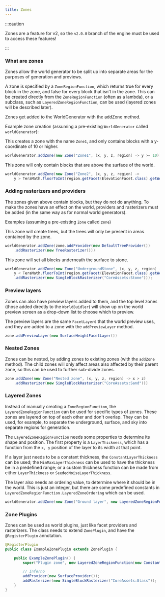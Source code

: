 ```yaml
---
title: Zones
---
```


:::caution

Zones are a feature for v2, so the `v2.0.0` branch of the engine must be used to access these features!

:::

### What are zones

Zones allow the world generator to be split up into separate areas for the purposes of generation and previews.

A zone is specified by a `ZoneRegionFunction`, which returns true for every block in the zone, and false for every block that isn't in the zone. This can be created directly from the `ZoneRegionFunction` (often as a lambda), or a subclass, such as `LayeredZoneRegionFunction`, can be used (layered zones will be described later).

Zones get added to the WorldGenerator with the addZone method.

Example zone creation (assuming a pre-existing `WorldGenerator` called `worldGenerator`):

This creates a zone with the name `Zone1`, and only contains blocks with a y-coordinate of 10 or higher.

```java
worldGenerator.addZone(new Zone("Zone1", (x, y, z, region) -> y >= 10));
```

This zone will only contain blocks that are above the surface of the world.

```java
worldGenerator.addZone(new Zone("Zone2", (x, y, z, region) ->
    y > TeraMath.floorToInt(region.getFacet(ElevationFacet.class).getWorld(x, z))));
```

### Adding rasterizers and providers

The zones given above contain blocks, but they do not do anything. To make the zones have an effect on the world, providers and rasterizers must be added (in the same way as for normal world generators).

Examples (assuming a pre-existing `Zone` called `zone`)

This zone will create trees, but the trees will only be present in areas contained by the zone.

```java
worldGenerator.addZone(zone.addProvider(new DefaultTreeProvider())
    .addRasterizer(new TreeRasterizer()))
```

This zone will set all blocks underneath the surface to stone.

```java
worldGenerator.addZone(new Zone("UndergroundStone", (x, y, z, region) ->
    y < TeraMath.floorToInt(region.getFacet(ElevationFacet.class).getWorld(x, z)))
    .addRasterizer(new SingleBlockRasterizer("CoreAssets:Stone")));
```

### Preview layers

Zones can also have preview layers added to them, and the top level zones (those added directly to the `WorldBuidler`) will show up on the world preview screen as a drop-down list to choose which to preview.

The preview layers are the same `FacetLayer`s that the world preview uses, and they are added to a zone with the `addPreviewLayer` method.

```java
zone.addPreviewLayer(new SurfaceHeightFacetLayer())
```

### Nested Zones

Zones can be nested, by adding zones to existing zones (with the `addZone` method). The child zones will only affect areas also affected by their parent zone, so this can be used to further sub-divide zones.

```java
zone.addZone(new Zone("Nested zone", (x, y, z, region) -> x > z)
    .addRasterizer(new SingleBlockRasterizer("CoreAssets:Sand")))
```

### Layered Zones

Instead of manually creating a `ZoneRegionFunction`, the `LayeredZoneRegionFunction` can be used for specific types of zones. These zones are layered on top of each other and don't overlap. They can be used, for example, to separate the underground, surface, and sky into separate regions for generation.

The `LayeredZoneRegionFunction` needs some properties to determine its shape and position. The first property is a `LayerThickness`, which has a function from the `x, y` position of the layer to its width at that point.

If a layer just needs to be a constant thickness, the `ConstantLayerThickness` can be used; the `MinMaxLayerThickness` can be used to have the thickness be in a predefined range; or a custom thickness function can be made from either `LayerThickness` or `SeededNoiseLayerThickness`.

The layer also needs an ordering value, to determine where it should be in the world. This is just an integer, but there are some predefined constants in `LayeredZoneRegionFunction.LayeredZoneOrdering` which can be used.

```java
worldGenerator.addZone(new Zone("Ground layer", new LayeredZoneRegionFunction(new ConstantLayerThickness(5), LayeredZoneRegionFunction.LayeredZoneOrdering.GROUND)))
```

### Zone Plugins

Zones can be used as world plugins, just like facet providers and rasterizers. The class needs to extend `ZonePlugin`, and have the `@RegisterPlugin` annotation.

```java
@RegisterPlugin
public class ExampleZonePlugin extends ZonePlugin {

    public ExampleZonePlugin() {
        super("Plugin zone", new LayeredZoneRegionFunction(new ConstantLayerThickness(1), DEEP_UNDERGROUND));

        // Inferno
        addProvider(new SurfaceProvider());
        addRasterizer(new SingleBlockRasterizer("CoreAssets:Glass"));
    }
}
```